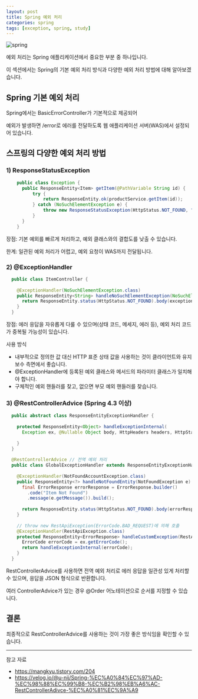 ```yaml
---
layout: post
title: Spring 예외 처리
categories: spring
tags: [exception, spring, study]
---
```

![spring](https://spring.io/img/og-spring.png)


예외 처리는 Spring 애플리케이션에서 중요한 부분 중 하나입니다. 

이 섹션에서는 Spring의 기본 예외 처리 방식과 다양한 예외 처리 방법에 대해 알아보겠습니다.

## Spring 기본 예외 처리

Spring에서는 BasicErrorController가 기본적으로 제공되어 

예외가 발생하면 /error로 에러를 전달하도록 웹 애플리케이션 서버(WAS)에서 설정되어 있습니다.

## 스프링의 다양한 예외 처리 방법

### 1) ResponseStatusException

```java
    public class Exception {
      public ResponseEntity<Item> getItem(@PathVariable String id) {
          try {
              return ResponseEntity.ok(productService.getItem(id));
          } catch (NoSuchElementException e) {
              throw new ResponseStatusException(HttpStatus.NOT_FOUND, "Item Not Found");
          }
      }
    }
```
장점: 기본 예외를 빠르게 처리하고, 예외 클래스와의 결합도를 낮출 수 있습니다.

한계: 일관된 예외 처리가 어렵고, 예외 요청이 WAS까지 전달됩니다.

### 2) @ExceptionHandler

```java
  public class ItemController {
  
    @ExceptionHandler(NoSuchElementException.class)
    public ResponseEntity<String> handleNoSuchElementException(NoSuchElementException exception) {
      return ResponseEntity.status(HttpStatus.NOT_FOUND).body(exception.getMessage());
    }
  }
```

장점: 에러 응답을 자유롭게 다룰 수 있으며(상태 코드, 메세지, 에러 등), 예외 처리 코드가 중복될 가능성이 있습니다.

사용 방식
- 내부적으로 정의한 값 대신 HTTP 표준 상태 값을 사용하는 것이 클라이언트와 유지보수 측면에서 좋습니다.
- @ExceptionHandler에 등록된 예외 클래스와 메서드의 파라미터 클래스가 일치해야 합니다.
- 구체적인 예외 핸들러를 찾고, 없으면 부모 예외 핸들러를 찾습니다.

### 3) @RestControllerAdvice (Spring 4.3 이상)

```java
  public abstract class ResponseEntityExceptionHandler {
  
    protected ResponseEntity<Object> handleExceptionInternal(
      Exception ex, @Nullable Object body, HttpHeaders headers, HttpStatus status, WebRequest request){
  
    }
  }
  
  @RestControllerAdvice // 전역 예외 처리
  public class GlobalExceptionHandler extends ResponseEntityExceptionHandler {
  
    @ExceptionHandler(NotFoundAccountException.class)
    public ResponseEntity<?> handleNotFoundEntity(NotFoundException e) {
      final ErrorResponse errorResponse = ErrorResponse.builder()
        .code("Item Not Found")
        .message(e.getMessage()).build();
  
      return ResponseEntity.status(HttpStatus.NOT_FOUND).body(errorResponse);
    }
  
    // throw new RestApiException(ErrorCode.BAD_REQUEST)에 의해 호출
    @ExceptionHandler(RestApiException.class)
    protected ResponseEntity<ErrorResponse> handleCustomException(RestApiException ex) {
      ErrorCode errorCode = ex.getErrorCode();
      return handleExceptionInternal(errorCode);
    }
  }
```

RestControllerAdvice를 사용하면 전역 예외 처리로 에러 응답을 일관성 있게 처리할 수 있으며, 응답을 JSON 형식으로 반환합니다.

여러 ControllerAdvice가 있는 경우 @Order 어노테이션으로 순서를 지정할 수 있습니다.

## 결론

최종적으로 RestControllerAdvice를 사용하는 것이 가장 좋은 방식임을 확인할 수 있습니다.

---
참고 자료

- https://mangkyu.tistory.com/204
- https://velog.io/@u-nij/Spring-%EC%A0%84%EC%97%AD-%EC%98%88%EC%99%B8-%EC%B2%98%EB%A6%AC-RestControllerAdivce-%EC%A0%81%EC%9A%A9

